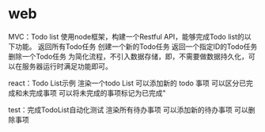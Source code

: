 # web
MVC：Todo list
使用node框架，构建一个Restful API，能够完成Todo list的以下功能。
返回所有Todo任务
创建一个新的Todo任务
返回一个指定ID的Todo任务
删除一个Todo任务
为简化流程，不引入数据存储，即，不需要做数据持久化，可以在服务器运行时满足功能即可。


react：Todo List示例
渲染一个todo List
可以添加新的 todo 事项
可以区分已完成和未完成事项
可以将未完成的事项标记为已完成"

test：完成TodoList自动化测试
渲染所有待办事项
可以添加新的待办事项
可以删除事项
